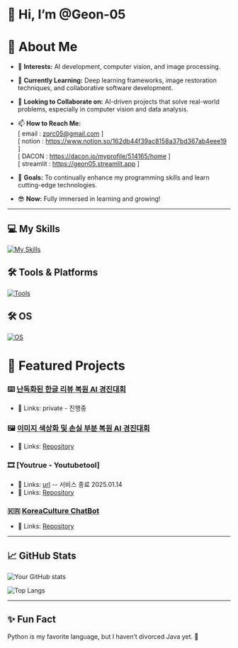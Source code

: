 # 👋 Hi, I’m @Geon-05

# 🌟 About Me
- 👀 **Interests:** AI development, computer vision, and image processing.  
- 🌱 **Currently Learning:** Deep learning frameworks, image restoration techniques, and collaborative software development.  
- 💞️ **Looking to Collaborate on:** AI-driven projects that solve real-world problems, especially in computer vision and data analysis.  
- 📫 **How to Reach Me:**  
  [ email : zqrc05@gmail.com ]  
  [ notion : https://www.notion.so/162db44f39ac8158a37bd367ab4eee19 ]  
  [ DACON : https://dacon.io/myprofile/514165/home ]  
  [ streamlit : https://geon05.streamlit.app ]  
  
- 🚀 **Goals:** To continually enhance my programming skills and learn cutting-edge technologies.
- 😎 **Now:** Fully immersed in learning and growing!  
---
## 💻 My Skills  
[![My Skills](https://skillicons.dev/icons?i=python,pytorch,tensorflow,css,html,vue,js,flask&theme=light)](https://skillicons.dev)  

## 🛠️ Tools & Platforms  
[![Tools](https://skillicons.dev/icons?i=git,github,gcp,aws,vscode,notion&theme=light)](https://skillicons.dev)  

## 🛠️ OS 
[![OS](https://skillicons.dev/icons?i=windows,ubuntu&theme=light)](https://skillicons.dev)  


# 📂 Featured Projects
### ⌨️ [난독화된 한글 리뷰 복원 AI 경진대회](https://dacon.io/competitions/official/236446/overview/description)
- 🔗 Links: private - 진행중

### 🖼️ [이미지 색상화 및 손실 부분 복원 AI 경진대회](https://dacon.io/competitions/official/236420/overview/description)
- 🔗 Links: [Repository](https://github.com/Geon-05/dacon_image)

### 🎞️ [Youtrue - Youtubetool]
- 🔗 Links: [url](https://youtrue.duckdns.org) -- 서비스 종료 2025.01.14
- 🔗 Links: [Repository](https://github.com/Geon-05/Youtrue_c)
  
### 🇰🇷 [KoreaCulture ChatBot](https://github.com/yourusername/project-repo)
- 🔗 Links: [Repository](https://github.com/Geon-05/koreaculture_project01)

---

## 📈 GitHub Stats
![Your GitHub stats](https://github-readme-stats.vercel.app/api?username=Geon-05&show_icons=true&theme=radical)

![Top Langs](https://github-readme-stats.vercel.app/api/top-langs/?username=Geon-05&layout=compact&theme=radical)

---

## ✨ Fun Fact
Python is my favorite language, but I haven’t divorced Java yet. 🤝
